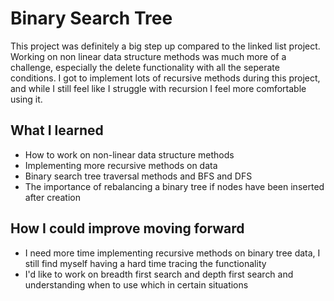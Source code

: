 # Binary Search Tree

This project was definitely a big step up compared to the linked list project. Working on non linear data structure methods was much more of a challenge, especially the delete functionality with all the seperate conditions. I got to implement lots of recursive methods during this project, and while I still feel like I struggle with recursion I feel more comfortable using it.

## What I learned

- How to work on non-linear data structure methods
- Implementing more recursive methods on data
- Binary search tree traversal methods and BFS and DFS
- The importance of rebalancing a binary tree if nodes have been inserted after creation

## How I could improve moving forward

- I need more time implementing recursive methods on binary tree data, I still find myself having a hard time tracing the functionality
- I'd like to work on breadth first search and depth first search and understanding when to use which in certain situations
